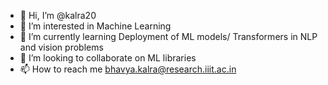 - 👋 Hi, I’m @kalra20
- 👀 I’m interested in Machine Learning
- 🌱 I’m currently learning Deployment of ML models/ Transformers in NLP and vision problems
- 💞️ I’m looking to collaborate on ML libraries
- 📫 How to reach me bhavya.kalra@research.iiit.ac.in

<!---
kalra20/kalra20 is a ✨ special ✨ repository because its `README.md` (this file) appears on your GitHub profile.
You can click the Preview link to take a look at your changes.
--->
